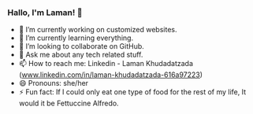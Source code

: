 ### Hallo, I'm Laman! 👋


- 🔭 I’m currently working on customized websites.
- 🌱 I’m currently learning everything.
- 👯 I’m looking to collaborate on GitHub.
- 💬 Ask me about any tech related stuff.
- 📫 How to reach me: Linkedin - Laman Khudadatzada (www.linkedin.com/in/laman-khudadatzada-616a97223) 
- 😄 Pronouns: she/her
- ⚡ Fun fact: If I could only eat one type of food for the rest of my life, It would it be Fettuccine Alfredo.
